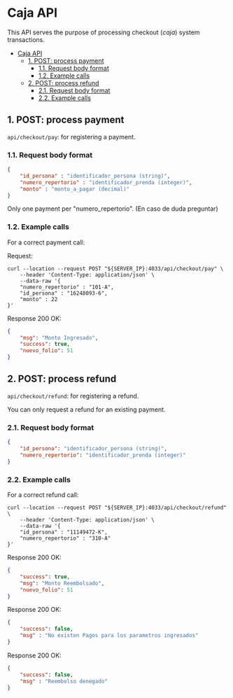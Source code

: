 # Caja API

This API serves the purpose of processing checkout (*caja*) system transactions.

- [Caja API](#caja-api)
  - [1. POST: process payment](#1-post-process-payment)
    - [1.1. Request body format](#11-request-body-format)
    - [1.2. Example calls](#12-example-calls)
  - [2. POST: process refund](#2-post-process-refund)
    - [2.1. Request body format](#21-request-body-format)
    - [2.2. Example calls](#22-example-calls)

<!-- manualCreatePayment -->

## 1. POST: process payment

`api/checkout/pay`: for registering a payment.

### 1.1. Request body format

```json
{
    "id_persona" : "identificador_persona (string)",
    "numero_repertorio" : "identificador_prenda (integer)",
    "monto" : "monto_a_pagar (decimal)"
}
```

Only one payment per "numero_repertorio". (En caso de duda preguntar)

### 1.2. Example calls

For a correct payment call:

Request:

```shell
curl --location --request POST "${SERVER_IP}:4033/api/checkout/pay" \
    --header 'Content-Type: application/json' \
    --data-raw '{
    "numero_repertorio" : "101-A",
    "id_persona" : "16248093-6",
    "monto" : 22
}'
```

Response 200 OK:

```json
{
    "msg": "Monto Ingresado",
    "success": true,
    "nuevo_folio": 51
}
```

<!-- manualPaymentRefund -->

## 2. POST: process refund

`api/checkout/refund`: for registering a refund.

You can only request a refund for an existing payment.

### 2.1. Request body format

```json
{
    "id_persona": "identificador_persona (string)",
    "numero_repertorio": "identificador_prenda (integer)"
}
```

### 2.2. Example calls

For a correct refund call:

```shell
curl --location --request POST "${SERVER_IP}:4033/api/checkout/refund" \
    --header 'Content-Type: application/json' \
    --data-raw '{ 
    "id_persona" : "11149472-K",
    "numero_repertorio" : "310-A"
}'
```

Response 200 OK:

```json
{
    "success": true,
    "msg": "Monto Reembolsado",
    "nuevo_folio": 51
}
```

Response 200 OK:

```json
{
    "success": false,
    "msg" : "No existen Pagos para los parametros ingresados"
}
```

Response 200 OK:

```json
{
    "success": false,
    "msg" : "Reembolso denegado"
}
```
